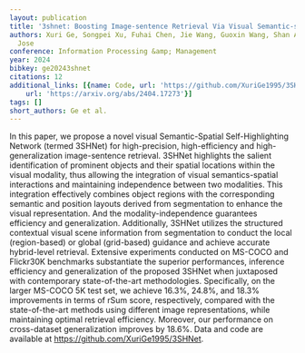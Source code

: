 ```yaml
---
layout: publication
title: '3shnet: Boosting Image-sentence Retrieval Via Visual Semantic-spatial Self-highlighting'
authors: Xuri Ge, Songpei Xu, Fuhai Chen, Jie Wang, Guoxin Wang, Shan An, Joemon M.
  Jose
conference: Information Processing &amp; Management
year: 2024
bibkey: ge20243shnet
citations: 12
additional_links: [{name: Code, url: 'https://github.com/XuriGe1995/3SHNet'}, {name: Paper,
    url: 'https://arxiv.org/abs/2404.17273'}]
tags: []
short_authors: Ge et al.
---
```

In this paper, we propose a novel visual Semantic-Spatial Self-Highlighting
Network (termed 3SHNet) for high-precision, high-efficiency and
high-generalization image-sentence retrieval. 3SHNet highlights the salient
identification of prominent objects and their spatial locations within the
visual modality, thus allowing the integration of visual semantics-spatial
interactions and maintaining independence between two modalities. This
integration effectively combines object regions with the corresponding semantic
and position layouts derived from segmentation to enhance the visual
representation. And the modality-independence guarantees efficiency and
generalization. Additionally, 3SHNet utilizes the structured contextual visual
scene information from segmentation to conduct the local (region-based) or
global (grid-based) guidance and achieve accurate hybrid-level retrieval.
Extensive experiments conducted on MS-COCO and Flickr30K benchmarks
substantiate the superior performances, inference efficiency and generalization
of the proposed 3SHNet when juxtaposed with contemporary state-of-the-art
methodologies. Specifically, on the larger MS-COCO 5K test set, we achieve
16.3%, 24.8%, and 18.3% improvements in terms of rSum score, respectively,
compared with the state-of-the-art methods using different image
representations, while maintaining optimal retrieval efficiency. Moreover, our
performance on cross-dataset generalization improves by 18.6%. Data and code
are available at https://github.com/XuriGe1995/3SHNet.